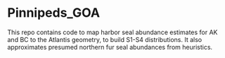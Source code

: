 # Pinnipeds_GOA
This repo contains code to map harbor seal abundance estimates for AK and BC to the Atlantis geometry, to build S1-S4 distributions. It also approximates presumed northern fur seal abundances from heuristics.
